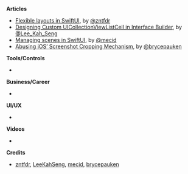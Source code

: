 
**Articles**

* [Flexible layouts in SwiftUI](https://fivestars.blog/swiftui/flexible-swiftui.html), by [@zntfdr](https://twitter.com/zntfdr)
* [Designing Custom UICollectionViewListCell in Interface Builder](https://swiftsenpai.com/development/custom-uicollectionviewlistcell-in-ib/), by [@Lee_Kah_Seng](https://twitter.com/Lee_Kah_Seng)
* [Managing scenes in SwiftUI](https://swiftwithmajid.com/2020/08/26/managing-scenes-in-swiftui/), by [@mecid](https://twitter.com/mecid)
* [Abusing iOS’ Screenshot Cropping Mechanism](https://bryce.co/screenshot-cropping/), by [@brycepauken](https://twitter.com/brycepauken)


**Tools/Controls**

* 

**Business/Career**

* 

**UI/UX**

* 

**Videos**

* 

**Credits**

* [zntfdr](https://github.com/zntfdr), [LeeKahSeng](https://github.com/LeeKahSeng), [mecid](https://github.com/mecid), [brycepauken](https://github.com/brycepauken)

